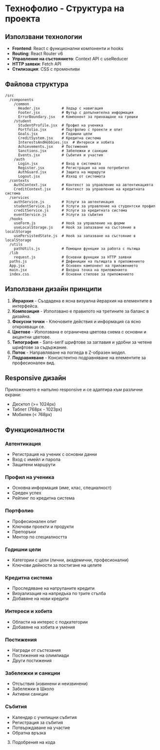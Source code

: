 # Технофолио - Структура на проекта

## Използвани технологии

- **Frontend**: React с функционални компоненти и hooks
- **Routing**: React Router v6
- **Управление на състоянието**: Context API с useReducer
- **HTTP заявки**: Fetch API
- **Стилизация**: CSS с променливи

## Файлова структура

```
/src
  /components
    /common
      Header.jsx          # Хедър с навигация
      Footer.jsx          # Футър с допълнителна информация
      ErrorBoundary.jsx   # Компонент за прихващане на грешки
    /student
      StudentProfile.jsx  # Профил на ученика
      Portfolio.jsx       # Портфолио с проекти и опит
      Goals.jsx           # Годишни цели
      CreditSystem.jsx    # Кредитна система
      InterestsAndHobbies.jsx  # Интереси и хобита
      Achievements.jsx    # Постижения
      Sanctions.jsx       # Забележки и санкции
      Events.jsx          # Събития и участия
    /auth
      Login.jsx           # Вход в системата
      Register.jsx        # Регистрация на нов потребител
      AuthGuard.jsx       # Защита на маршрути
      Logout.jsx          # Изход от системата
  /contexts
    AuthContext.jsx       # Контекст за управление на автентикацията
    CreditContext.jsx     # Контекст за управление на кредитната система
  /services
    authService.js        # Услуги за автентикация
    studentService.js     # Услуги за управление на студентски профил
    creditService.js      # Услуги за кредитната система
    eventService.js       # Услуги за събития
  /hooks
    useForm.js            # Hook за управление на форми
    useLocalStorage.js    # Hook за запазване на състояние в localStorage
    usePersistedState.js  # Hook за запазване на състояние в localStorage
  /utils
    pathUtils.js          # Помощни функции за работа с пътища
  /lib
    request.js            # Основни функции за HTTP заявки
  paths.js                # Дефиниции на пътищата в приложението
  App.jsx                 # Основен компонент на приложението
  main.jsx                # Входна точка на приложението
  index.css               # Основни стилове за приложението
```

## Използвани дизайн принципи

1. **Йерархия** - Създадена е ясна визуална йерархия на елементите в интерфейса.
2. **Композиция** - Използвано е правилото на третините за баланс в дизайна.
3. **Фокусни точки** - Ключовите действия и информация са ясно открояващи се.
4. **Цветове** - Използвана е ограничена цветова схема с основни и акцентни цветове.
5. **Типография** - Sans-serif шрифтове за заглавия и удобни за четене шрифтове за съдържание.
6. **Поток** - Направляване на погледа в Z-образен модел.
7. **Подравняване** - Консистентно подравняване на елементите за професионален вид.

## Responsive дизайн

Приложението е напълно responsive и се адаптира към различни екрани:
- Десктоп (>= 1024px)
- Таблет (768px - 1023px)
- Мобилен (< 768px)

## Функционалности

### Автентикация
- Регистрация на ученик с основни данни
- Вход с имейл и парола
- Защитени маршрути

### Профил на ученика
- Основна информация (име, клас, специалност)
- Среден успех
- Рейтинг по кредитна система

### Портфолио
- Професионален опит
- Ключови проекти и продукти
- Препоръки
- Ментор по специалността

### Годишни цели
- Категории с цели (лични, академични, професионални)
- Ключови дейности за постигане на целите

### Кредитна система
- Проследяване на натрупаните кредити
- Визуализация на напредъка по трите стълба
- Добавяне на нови кредити

### Интереси и хобита
- Области на интерес с подкатегории
- Добавяне на хобита и умения

### Постижения
- Награди от състезания
- Постижения на олимпиади
- Други постижения

### Забележки и санкции
- Отсъствия (извинени и неизвинени)
- Забележки в Школо
- Активни санкции

### Събития
- Календар с училищни събития
- Регистрация за събития
- Потвърждаване на участие
- Обратна връзка


3. Подобрения на кода
